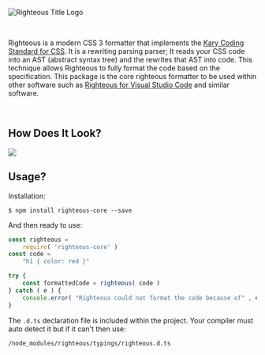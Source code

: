 
![Righteous Title Logo](https://user-images.githubusercontent.com/2157285/45636152-3031fb00-babc-11e8-92f9-e3ce93b1ca09.png)

<br>

Righteous is a modern CSS 3 formatter that implements the [Kary Coding Standard for CSS](https://coding.standards.kary.us/languages/css). It is a rewriting parsing parser; It reads your CSS code into an AST (abstract syntax tree) and the rewrites that AST into code. This technique allows Righteous to fully format the code based on the specification. This package is the core righteous formatter to be used within other software such as [Righteous for Visual Studio Code](https://marketplace.visualstudio.com/items?itemName=karyfoundation.righteous) and similar software.

<br>

## How Does It Look?
![](https://user-images.githubusercontent.com/2157285/45636305-9b7bcd00-babc-11e8-87f6-5e1b1a4d7088.png)


## Usage?

Installation:

```shell
$ npm install righteous-core --save
```

And then ready to use:

```javascript
const righteous =
    require( 'righteous-core' )
const code =
    "h1 { color: red }"

try {
    const formattedCode = righteous( code )
} catch ( e ) {
    console.error( "Righteous could not format the code because of" , e )
}
```

The `.d.ts` declaration file is included within the project. Your compiler must auto detect it but if it can't then use:

```
/node_modules/righteous/typings/righteous.d.ts
```

